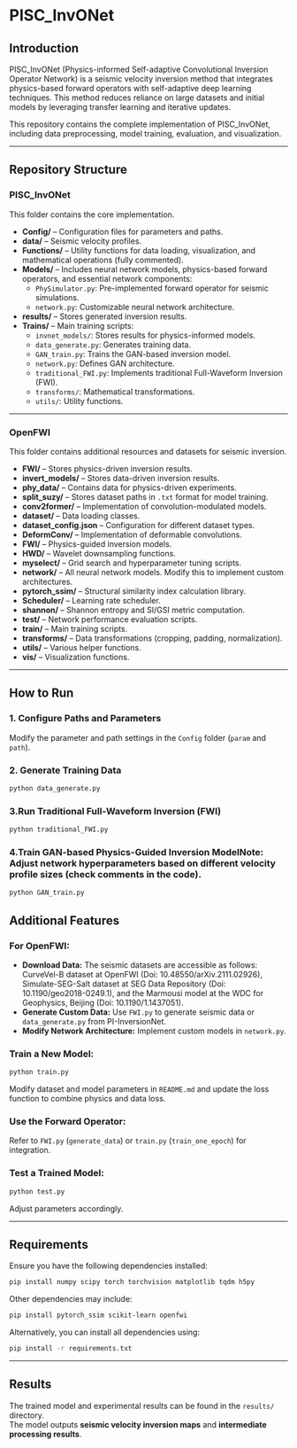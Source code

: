 # PISC_InvONet

## Introduction
PISC_InvONet (Physics-informed Self-adaptive Convolutional Inversion Operator Network) is a seismic velocity inversion method that integrates physics-based forward operators with self-adaptive deep learning techniques. This method reduces reliance on large datasets and initial models by leveraging transfer learning and iterative updates.

This repository contains the complete implementation of PISC_InvONet, including data preprocessing, model training, evaluation, and visualization.

---

## Repository Structure

### **PISC_InvONet**
This folder contains the core implementation.

- **Config/** – Configuration files for parameters and paths.
- **data/** – Seismic velocity profiles.
- **Functions/** – Utility functions for data loading, visualization, and mathematical operations (fully commented).
- **Models/** – Includes neural network models, physics-based forward operators, and essential network components:
  - `PhySimulator.py`: Pre-implemented forward operator for seismic simulations.
  - `network.py`: Customizable neural network architecture.
- **results/** – Stores generated inversion results.
- **Trains/** – Main training scripts:
  - `invnet_models/`: Stores results for physics-informed models.
  - `data_generate.py`: Generates training data.
  - `GAN_train.py`: Trains the GAN-based inversion model.
  - `network.py`: Defines GAN architecture.
  - `traditional_FWI.py`: Implements traditional Full-Waveform Inversion (FWI).
  - `transforms/`: Mathematical transformations.
  - `utils/`: Utility functions.

---

### **OpenFWI**
This folder contains additional resources and datasets for seismic inversion.

- **FWI/** – Stores physics-driven inversion results.
- **invert_models/** – Stores data-driven inversion results.
- **phy_data/** – Contains data for physics-driven experiments.
- **split_suzy/** – Stores dataset paths in `.txt` format for model training.
- **conv2former/** – Implementation of convolution-modulated models.
- **dataset/** – Data loading classes.
- **dataset_config.json** – Configuration for different dataset types.
- **DeformConv/** – Implementation of deformable convolutions.
- **FWI/** – Physics-guided inversion models.
- **HWD/** – Wavelet downsampling functions.
- **myselect/** – Grid search and hyperparameter tuning scripts.
- **network/** – All neural network models. Modify this to implement custom architectures.
- **pytorch_ssim/** – Structural similarity index calculation library.
- **Scheduler/** – Learning rate scheduler.
- **shannon/** – Shannon entropy and SI/GSI metric computation.
- **test/** – Network performance evaluation scripts.
- **train/** – Main training scripts.
- **transforms/** – Data transformations (cropping, padding, normalization).
- **utils/** – Various helper functions.
- **vis/** – Visualization functions.

---

## How to Run

### **1. Configure Paths and Parameters**
Modify the parameter and path settings in the `Config` folder (`param` and `path`).

### **2. Generate Training Data**
```bash
python data_generate.py
```

### **3.Run Traditional Full-Waveform Inversion (FWI)**
```bash
python traditional_FWI.py
```

### **4.Train GAN-based Physics-Guided Inversion Model**Note: Adjust network hyperparameters based on different velocity profile sizes (check comments in the code).
```bash
python GAN_train.py
```

## **Additional Features**

### **For OpenFWI:**
- **Download Data:**  The seismic datasets are accessible as follows: CurveVel-B dataset at OpenFWI (Doi: 10.48550/arXiv.2111.02926), Simulate-SEG-Salt dataset at SEG Data Repository (Doi: 10.1190/geo2018-0249.1), and the Marmousi model at the WDC for Geophysics, Beijing (Doi: 10.1190/1.1437051).
- **Generate Custom Data:** Use `FWI.py` to generate seismic data or `data_generate.py` from PI-InversionNet.
- **Modify Network Architecture:** Implement custom models in `network.py`.

### **Train a New Model:**
```bash
python train.py
```
Modify dataset and model parameters in `README.md` and update the loss function to combine physics and data loss.

### **Use the Forward Operator:**
Refer to `FWI.py` (`generate_data`) or `train.py` (`train_one_epoch`) for integration.

### **Test a Trained Model:**
```bash
python test.py
```
Adjust parameters accordingly.

---

## **Requirements**

Ensure you have the following dependencies installed:
```bash
pip install numpy scipy torch torchvision matplotlib tqdm h5py
```
Other dependencies may include:
```bash
pip install pytorch_ssim scikit-learn openfwi
```
Alternatively, you can install all dependencies using:
```bash
pip install -r requirements.txt
```

---

## **Results**
The trained model and experimental results can be found in the `results/` directory.  
The model outputs **seismic velocity inversion maps** and **intermediate processing results**.
